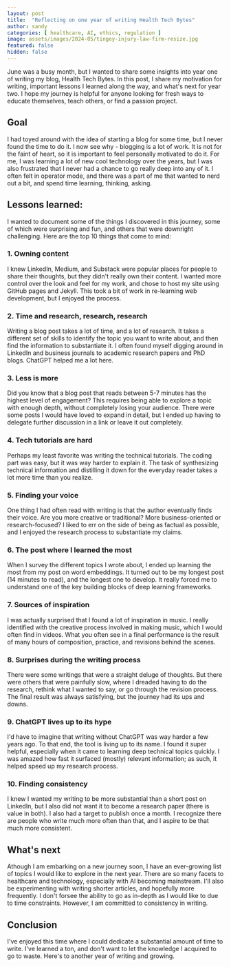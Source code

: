 ```yaml
---
layout: post
title:  "Reflecting on one year of writing Health Tech Bytes"
author: sandy
categories: [ healthcare, AI, ethics, regulation ]
image: assets/images/2024-05/tingey-injury-law-firm-resize.jpg
featured: false
hidden: false
---
```


June was a busy month, but I wanted to share some insights into year one of writing my blog, Health Tech Bytes.  In this post, I share my motivation for writing, important lessons I learned along the way, and what's next for year two.  I hope my journey is helpful for anyone looking for fresh ways to educate themselves, teach others, or find a passion project.

## Goal
I had toyed around with the idea of starting a blog for some time, but I never found the time to do it.  I now see why - blogging is a lot of work.  It is not for the faint of heart, so it is important to feel personally motivated to do it.  For me, I was learning a lot of new cool technology over the years, but I was also frustrated that I never had a chance to go really deep into any of it.  I often felt in operator mode, and there was a part of me that wanted to nerd out a bit, and spend time learning, thinking, asking.

## Lessons learned:
I wanted to document some of the things I discovered in this journey, some of which were surprising and fun, and others that were downright challenging.  Here are the top 10 things that come to mind:

### 1. Owning content  
I knew LinkedIn, Medium, and Substack were popular places for people to share their thoughts, but they didn't really own their content.  I wanted more control over the look and feel for my work, and chose to host my site using GitHub pages and Jekyll.  This took a bit of work in re-learning web development, but I enjoyed the process.

### 2. Time and research, research, research  
Writing a blog post takes a lot of time, and a lot of research.  It takes a different set of skills to identify the topic you want to write about, and then find the information to substantiate it.  I often found myself digging around in LinkedIn and business journals to academic research papers and PhD blogs.  ChatGPT helped me a lot here.

### 3. Less is more  
Did you know that a blog post that reads between 5-7 minutes has the highest level of engagement?  This requires being able to explore a topic with enough depth, without completely losing your audience.  There were some posts I would have loved to expand in detail, but I ended up having to delegate further discussion in a link or leave it out completely. 

### 4. Tech tutorials are hard
Perhaps my least favorite was writing the technical tutorials.  The coding part was easy, but it was way harder to explain it.  The task of synthesizing technical information and distilling it down for the everyday reader takes a lot more time than you realize.

### 5. Finding your voice  
One thing I had often read with writing is that the author eventually finds their voice.  Are you more creative or traditional?  More business-oriented or research-focused?  I liked to err on the side of being as factual as possible, and I enjoyed the research process to substantiate my claims.

### 6. The post where I learned the most
When I survey the different topics I wrote about, I ended up learning the most from my post on word embeddings.  It turned out to be my longest post (14 minutes to read), and the longest one to develop.  It really forced me to understand one of the key building blocks of deep learning frameworks.

### 7. Sources of inspiration  
I was actually surprised that I found a lot of inspiration in music.  I really identified with the creative process involved in making music, which I would often find in videos.  What you often see in a final performance is the result of many hours of composition, practice, and revisions behind the scenes.  

### 8. Surprises during the writing process  
There were some writings that were a straight deluge of thoughts.  But there were others that were painfully slow, where I dreaded having to do the research, rethink what I wanted to say, or go through the revision process.  The final result was always satisfying, but the journey had its ups and downs.

### 9. ChatGPT lives up to its hype 
I'd have to imagine that writing without ChatGPT was way harder a few years ago.  To that end, the tool is living up to its name.  I found it super helpful, especially when it came to learning deep technical topics quickly.  I was amazed how fast it surfaced (mostly) relevant information; as such, it helped speed up my research process.  

### 10. Finding consistency 
I knew I wanted my writing to be more substantial than a short post on LinkedIn, but I also did not want it to become a research paper (there is value in both).  I also had a target to publish once a month.  I recognize there are people who write much more often than that, and I aspire to be that much more consistent.

## What's next
Athough I am embarking on a new journey soon, I have an ever-growing list of topics I would like to explore in the next year.  There are so many facets to healthcare and technology, especially with AI becoming mainstream.  I'll also be experimenting with writing shorter articles, and hopefully more frequently.  I don't forsee the ability to go as in-depth as I would like to due to time constraints.  However, I am committed to consistency in writing.

## Conclusion
I've enjoyed this time where I could dedicate a substantial amount of time to write.  I've learned a ton, and don't want to let the knowledge I acquired to go to waste.  Here's to another year of writing and growing.